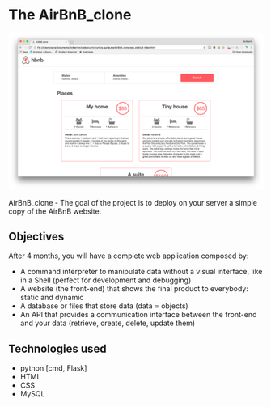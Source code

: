 The AirBnB_clone
================

![AirBnB_clone](https://github.com/okekolawolesunday009/AirBnB_clone/blob/main/images/airbnb.png " AirBnB_clone")

AirBnB_clone - The goal of the project is to deploy on your server a simple copy of the AirBnB website.

## Objectives
After 4 months, you will have a complete web application composed by:

- A command interpreter to manipulate data without a visual interface, like in a Shell (perfect for development and debugging)
- A website (the front-end) that shows the final product to everybody: static and dynamic
- A database or files that store data (data = objects)
- An API that provides a communication interface between the front-end and your data (retrieve, create, delete, update them)

## Technologies used
- python [cmd, Flask]
- HTML
- CSS
- MySQL


